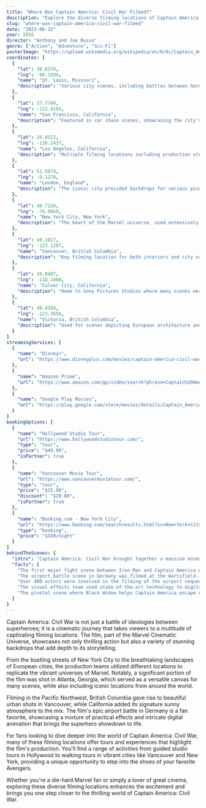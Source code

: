 ```yaml
---
title: "Where Was Captain America: Civil War Filmed?"
description: "Explore the diverse filming locations of Captain America: Civil War, from city streets to expansive landscapes across multiple continents."
slug: "where-was-captain-america-civil-war-filmed"
date: "2023-06-15"
year: 2016
director: "Anthony and Joe Russo"
genre: ["Action", "Adventure", "Sci-Fi"]
posterImage: "https://upload.wikimedia.org/wikipedia/en/0/0c/Captain_America_Civil_War_poster.jpg"
coordinates: [
  { 
    "lat": 38.6270, 
    "lng": -90.1994, 
    "name": "St. Louis, Missouri", 
    "description": "Various city scenes, including battles between heroes."
  },
  { 
    "lat": 37.7749, 
    "lng": -122.4194, 
    "name": "San Francisco, California", 
    "description": "Featured in car chase scenes, showcasing the city's iconic hills."
  },
  { 
    "lat": 34.0522, 
    "lng": -118.2437, 
    "name": "Los Angeles, California", 
    "description": "Multiple filming locations including production studios and urban landscapes."
  },
  { 
    "lat": 51.5074, 
    "lng": -0.1278, 
    "name": "London, England", 
    "description": "The iconic city provided backdrops for various pivotal scenes."
  },
  { 
    "lat": 40.7128, 
    "lng": -74.0060, 
    "name": "New York City, New York", 
    "description": "The heart of the Marvel universe, used extensively throughout the film."
  },
  { 
    "lat": 49.2827, 
    "lng": -123.1207, 
    "name": "Vancouver, British Columbia", 
    "description": "Key filming location for both interiors and city scenes."
  },
  { 
    "lat": 34.0407, 
    "lng": -118.2468, 
    "name": "Culver City, California", 
    "description": "Home to Sony Pictures Studios where many scenes were filmed."
  },
  { 
    "lat": 48.4284, 
    "lng": -123.3656, 
    "name": "Victoria, British Columbia", 
    "description": "Used for scenes depicting European architecture and settings."
  }
]
streamingServices: [
  {
    "name": "Disney+",
    "url": "https://www.disneyplus.com/movies/captain-america-civil-war/2s0dWcV5h6Hv"
  },
  {
    "name": "Amazon Prime",
    "url": "https://www.amazon.com/gp/video/search?phrase=Captain%20America%3A%20Civil%20War"
  },
  {
    "name": "Google Play Movies",
    "url": "https://play.google.com/store/movies/details/Captain_America_Civil_War?id=5ApOwIwiVmI.P"
  }
]
bookingOptions: [
  {
    "name": "Hollywood Studio Tour",
    "url": "https://www.hollywoodstudiotour.com/",
    "type": "tour",
    "price": "$49.99",
    "isPartner": true
  },
  {
    "name": "Vancouver Movie Tour",
    "url": "https://www.vancouvermovietour.com/",
    "type": "tour",
    "price": "$25.00",
    "discount": "$20.00",
    "isPartner": true
  },
  {
    "name": "Booking.com - New York City",
    "url": "https://www.booking.com/searchresults.html?ss=New+York+City",
    "type": "booking",
    "price": "$150/night"
  }
]
behindTheScenes: {
  "intro": "Captain America: Civil War brought together a massive ensemble cast and was filmed across numerous locations, each chosen for their ability to capture the dynamic and high-stakes nature of the film's storyline.",
  "facts": [
    "The first major fight scene between Iron Man and Captain America was filmed at a former military base in Germany.",
    "The airport battle scene in Germany was filmed at the Hartsfield-Jackson Atlanta International Airport in the United States.",
    "Over 400 actors were involved in the filming of the airport sequence alone.",
    "The visual effects team used state-of-the-art technology to digitally enhance various action sequences, making them more explosive.",
    "The pivotal scene where Black Widow helps Captain America escape was filmed in downtown Atlanta, showcasing the city's architecture."
  ]
}
---
```


<CaptainAmericaCivilWarGuide />

Captain America: Civil War is not just a battle of ideologies between superheroes; it is a cinematic journey that takes viewers to a multitude of captivating filming locations. The film, part of the Marvel Cinematic Universe, showcases not only thrilling action but also a variety of stunning backdrops that add depth to its storytelling.

From the bustling streets of New York City to the breathtaking landscapes of European cities, the production teams utilized different locations to replicate the vibrant universes of Marvel. Notably, a significant portion of the film was shot in Atlanta, Georgia, which served as a versatile canvas for many scenes, while also including iconic locations from around the world.

Filming in the Pacific Northwest, British Columbia gave rise to beautiful urban shots in Vancouver, while California added its signature sunny atmosphere to the mix. The film's epic airport battle in Germany is a fan favorite, showcasing a mixture of practical effects and intricate digital animation that brings the superhero showdown to life.

For fans looking to dive deeper into the world of Captain America: Civil War, many of these filming locations offer tours and experiences that highlight the film's production. You'll find a range of activities from guided studio tours in Hollywood to walking tours in vibrant cities like Vancouver and New York, providing a unique opportunity to step into the shoes of your favorite Avengers.

Whether you're a die-hard Marvel fan or simply a lover of great cinema, exploring these diverse filming locations enhances the excitement and brings you one step closer to the thrilling world of Captain America: Civil War.